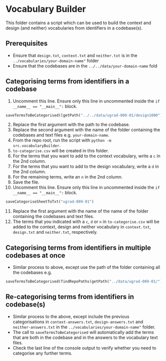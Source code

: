 # Vocabulary Builder

This folder contains a script which can be used to build the context and design (and neither) vocabularies from identifiers in a codebase(s).

## Prerequisites

- Ensure that `design.txt`, `context.txt` and `neither.txt` is in the `../vocabularies/your-domain-name"` folder
- Ensure that the codebases are in the `../../data/your-domain-name` fold

## Categorising terms from identifiers in a codebase

1. Uncomment this line. Ensure only this line in uncommented inside the `if __name__ == "__main__":` block.

```python
saveTermsToBeCategorised([getPath("../../data/ugrad-009-01/design1000")], "ugrad-009-01")
```

2. Replace the first argument with the path to the codebase.
3. Replace the second argument with the name of the folder containing the codebases and text files e.g. `your-domain-name`.
4. From the repo root, run the script with `python -m src.vocabularyBuilder`.
5. `to-categorise.csv` will be created in this folder.
6. For the terms that you want to add to the context vocabulary, write a `c` in the 2nd column.
7. For the terms that you want to add to the design vocabulary, write a `d` in the 2nd column.
8. For the remaining terms, write an `n` in the 2nd column.
9. Save the file.
10. Uncomment this line. Ensure only this line in uncommented inside the `if __name__ == "__main__":` block.

```python
saveCategoriseSheetToTxt("ugrad-009-01")
```

11. Replace the first argument with the name of the name of the folder containing the codebases and text files.
12. The terms that you indicated with a `c`, `d` or `n` in `to-categorise.csv` will be added to the context, design and neither vocabulary in `context.txt`, `design.txt` and `neither.txt`, respectively.

## Categorising terms from identifiers in multiple codebases at once

- Similar process to above, except use the path of the folder containing all the codebases e.g.

```python
saveTermsToBeCategorised(findRepoPaths(getPath("../data/ugrad-009-01/")), "ugrad-009-01")
```

## Re-categorising terms from identifiers in codebase(s)

- Similar process to the above, except include the previous categorisations in `context-answers.txt`, `design-answers.txt` and `neither-answers.txt` in the `../vocabularies/your-domain-name"` folder.
- The call to `saveTermsToBeCategorised` will automatically add the terms that are both in the codebase and in the answers to the vocabulary text files.
- Check the last line of the console output to verify whether you need to categorise any further terms.
